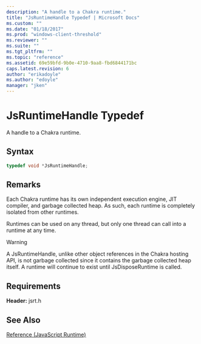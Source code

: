 ```yaml
---
description: "A handle to a Chakra runtime."
title: "JsRuntimeHandle Typedef | Microsoft Docs"
ms.custom: ""
ms.date: "01/18/2017"
ms.prod: "windows-client-threshold"
ms.reviewer: ""
ms.suite: ""
ms.tgt_pltfrm: ""
ms.topic: "reference"
ms.assetid: 69e59bfd-9b0e-4710-9aa8-fbd6844171bc
caps.latest.revision: 6
author: "erikadoyle"
ms.author: "edoyle"
manager: "jken"
---
```

# JsRuntimeHandle Typedef
A handle to a Chakra runtime.  
  
## Syntax  
  
```cpp  
typedef void *JsRuntimeHandle;  
```  
  
## Remarks  
 Each Chakra runtime has its own independent execution engine, JIT compiler, and garbage collected heap. As such, each runtime is completely isolated from other runtimes.  
  
 Runtimes can be used on any thread, but only one thread can call into a runtime at any time.  
  
> [!WARNING]
>  A JsRuntimeHandle, unlike other object references in the Chakra hosting API, is not garbage collected since it contains the garbage collected heap itself. A runtime will continue to exist until JsDisposeRuntime is called.  
  
## Requirements  
 **Header:** jsrt.h  
  
## See Also  
 [Reference (JavaScript Runtime)](../chakra-hosting/reference-javascript-runtime.md)